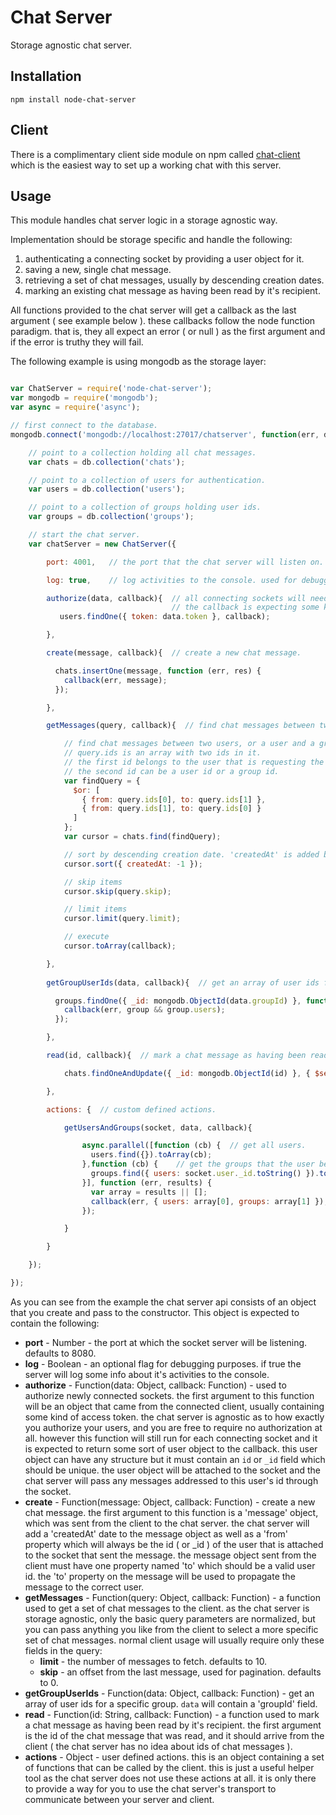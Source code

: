 # Chat Server

Storage agnostic chat server.

## Installation

```
npm install node-chat-server
```

## Client

There is a complimentary client side module on npm called <a href="https://github.com/ido-ofir/chat-client">chat-client</a> which is the easiest way to set up a working chat with this server.

## Usage

This module handles chat server logic in a storage agnostic way.

Implementation should be storage specific and handle the following:

 1. authenticating a connecting socket by providing a user object for it.
 2. saving a new, single chat message.
 3. retrieving a set of chat messages, usually by descending creation dates.
 4. marking an existing chat message as having been read by it's recipient.

All functions provided to the chat server will get a callback as the last argument ( see example below ). these callbacks follow the node function paradigm. that is, they all expect an error ( or null ) as the first argument and if the error is truthy they will fail.

The following example is using mongodb as the storage layer:

```js

var ChatServer = require('node-chat-server');
var mongodb = require('mongodb');
var async = require('async');

// first connect to the database.
mongodb.connect('mongodb://localhost:27017/chatserver', function(err, db) {

    // point to a collection holding all chat messages.
    var chats = db.collection('chats');

    // point to a collection of users for authentication.
    var users = db.collection('users');

    // point to a collection of groups holding user ids.
    var groups = db.collection('groups');

    // start the chat server.
    var chatServer = new ChatServer({

        port: 4001,   // the port that the chat server will listen on. defaults to 8080.

        log: true,    // log activities to the console. used for debugging purposes.

        authorize(data, callback){  // all connecting sockets will need to authorize before doing anything else.
                                    // the callback is expecting some kind of user object as the second argument.
           users.findOne({ token: data.token }, callback);

        },

        create(message, callback){  // create a new chat message.

          chats.insertOne(message, function (err, res) {
            callback(err, message);
          });

        },

        getMessages(query, callback){  // find chat messages between two users, or a user and a group.

            // find chat messages between two users, or a user and a group.
            // query.ids is an array with two ids in it.
            // the first id belongs to the user that is requesting the mesasges.ng
            // the second id can be a user id or a group id.
            var findQuery = {
              $or: [
                { from: query.ids[0], to: query.ids[1] },
                { from: query.ids[1], to: query.ids[0] }
              ]
            };
            var cursor = chats.find(findQuery);

            // sort by descending creation date. 'createdAt' is added by the chat server to every message.
            cursor.sort({ createdAt: -1 });

            // skip items
            cursor.skip(query.skip);

            // limit items
            cursor.limit(query.limit);

            // execute
            cursor.toArray(callback);

        },
        
        getGroupUserIds(data, callback){  // get an array of user ids for a specific group.

          groups.findOne({ _id: mongodb.ObjectId(data.groupId) }, function (err, group) {
            callback(err, group && group.users);
          });

        },

        read(id, callback){  // mark a chat message as having been read by the recipient.

            chats.findOneAndUpdate({ _id: mongodb.ObjectId(id) }, { $set: { read: true }}, {}, callback);

        },

        actions: {  // custom defined actions.

            getUsersAndGroups(socket, data, callback){

                async.parallel([function (cb) {  // get all users.
                  users.find({}).toArray(cb);
                },function (cb) {    // get the groups that the user belongs to.
                  groups.find({ users: socket.user._id.toString() }).toArray(cb);
                }], function (err, results) {
                  var array = results || [];
                  callback(err, { users: array[0], groups: array[1] });
                });

            }

        }

    });

});


```

As you can see from the example the chat server api consists of an object that you create and pass to the constructor.
This object is expected to contain the following:

* **port** - Number - the port at which the socket server will be listening. defaults to 8080.
* **log** - Boolean - an optional flag for debugging purposes. if true the server will log some info about it's activities to the console.
* **authorize** - Function(data: Object, callback: Function) - used to authorize newly connected sockets. the first argument to this function will be an object that came from the connected client, usually containing some kind of access token. the chat server is agnostic as to how exactly you authorize your users, and you are free to require no authorization at all. however this function will still run for each connecting socket and it is expected to return some sort of user object to the callback. this user object can have any structure but it must contain an `id` or `_id` field which should be unique. the user object will be attached to the socket and the chat server will pass any messages addressed to this user's id through the socket.
* **create** - Function(message: Object, callback: Function) - create a new chat message. the first argument to this function is a 'message' object, which was sent from the client to the chat server. the chat server will add a 'createdAt' date to the message object as well as a 'from' property which will always be the id ( or _id ) of the user that is attached to the socket that sent the message. the message object sent from the client must have one property named 'to' which should be a valid user id. the 'to' property on the message will be used to propagate the message to the correct user.
* **getMessages** - Function(query: Object, callback: Function) - a function used to get a set of chat messages to the client. as the chat server is storage agnostic, only the basic query parameters are normalized, but you can pass anything you like from the client to select a more specific set of chat messages. normal client usage will usually require only these fields in the query:
    * **limit** - the number of messages to fetch. defaults to 10.
    * **skip** - an offset from the last message, used for pagination. defaults to 0.
* **getGroupUserIds** - Function(data: Object, callback: Function) - get an array of user ids for a specific group. `data` will contain a 'groupId' field. 
* **read** - Function(id: String, callback: Function) - a function used to mark a chat message as having been read by it's recipient. the first argument is the id of the chat message that was read, and it should arrive from the client ( the chat server has no idea about ids of chat messages ).
* **actions** - Object - user defined actions. this is an object containing a set of functions that can be called by the client. this is just a useful helper tool as the chat server does not use these actions at all. it is only there to provide a way for you to use the chat server's transport to communicate between your server and client.
